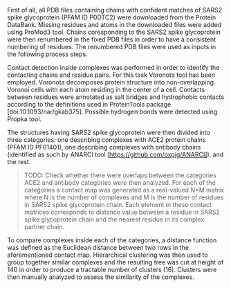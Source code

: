 First of all, all PDB files containing chains with confident matches of SARS2 spike glycoprotein (PFAM ID P0DTC2) were downloaded from the Protein DataBank.
Missing residues and atoms in the downloaded files were added using ProMod3 tool.
Chains coresponding to the SARS2 spike glycoprotein were then renumbered in the fixed PDB files in order to have a consistent numbering of residues.
The renumbered PDB files were used as inputs in the following process steps.

Contact detection inside complexes was performed in order to identify the contacting chains and residue pairs.
For this task Voronota tool has been employed.
Voronota decomposes protein structure into non-overlapping Voronoi cells with each atom residing in the center of a cell.
Contacts between residues were annotated as salt bridges and hydrophobic contacts according to the definitions used in ProteinTools package [doi:10.1093/nar/gkab375].
Possible hydrogen bonds were detected using Propka tool.

The structures having SARS2 spike glycoprotein were then divided into three categories: one describing complexes with ACE2 protein chains (PFAM ID PF01401), one describing complexes with antibody chains (identified as such by ANARCI tool [https://github.com/oxpig/ANARCI]), and the rest.
> TODO: Check whether there were overlaps between the categories
ACE2 and antibody categories were then analyzed.
For each of the categories a contact map was generated as a real-valued N×M matrix where N is the number of complexes and M is the number of residues in SARS2 spike glycoprotein chain.
Each element in these contact matrices corresponds to distance value between a residue in SARS2 spike glycoprotein chain and the nearest residue in its complex partner chain.

To compare complexes inside each of the categories, a distance function was defined as the Euclidean distance between two rows in the aforementioned contact map.
Hierarchical clustering was then used to group together similar complexes and the resulting tree was cut at height of 140 in order to produce a tractable number of clusters (16).
Clusters were then manually analyzed to assess the similarity of the complexes.
